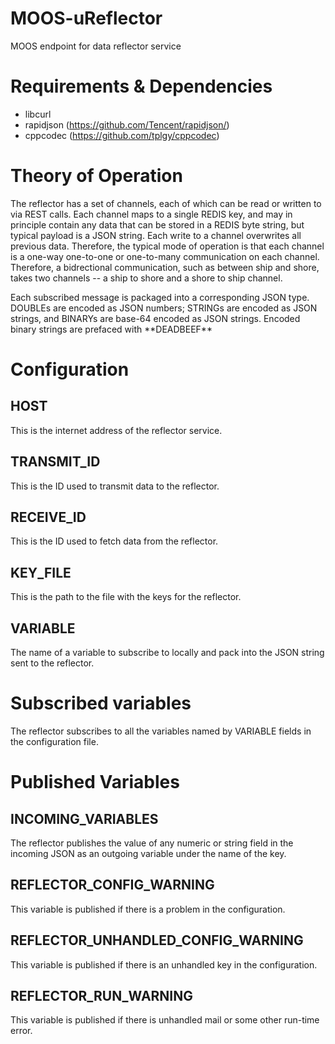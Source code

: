 # MOOS-uReflector
MOOS endpoint for data reflector service

# Requirements & Dependencies
* libcurl
* rapidjson (https://github.com/Tencent/rapidjson/)
* cppcodec (https://github.com/tplgy/cppcodec)

# Theory of Operation
The reflector has a set of channels, each of which can be read or written to via REST calls. Each channel maps to a single REDIS key, and may in principle contain any data that can be stored in a REDIS byte string, but typical payload is a JSON string. Each write to a channel overwrites all previous data. Therefore, the typical mode of operation is that each channel is a one-way one-to-one or one-to-many communication on each channel. Therefore, a bidrectional communication, such as between ship and shore, takes two channels -- a ship to shore and a shore to ship channel.

Each subscribed message is packaged into a corresponding JSON type. DOUBLEs are encoded as JSON numbers; STRINGs are encoded as JSON strings, and BINARYs are base-64 encoded as JSON strings. Encoded binary strings are prefaced with \*\*DEADBEEF\*\*  

# Configuration

## HOST
This is the internet address of the reflector service.

## TRANSMIT_ID
This is the ID used to transmit data to the reflector.

## RECEIVE_ID
This is the ID used to fetch data from the reflector.

## KEY_FILE
This is the path to the file with the keys for the reflector.

## VARIABLE
The name of a variable to subscribe to locally and pack into the JSON string sent to the reflector.

# Subscribed variables
The reflector subscribes to all the variables named by VARIABLE fields in the configuration file.

# Published Variables

## INCOMING_VARIABLES
The reflector publishes the value of any numeric or string field in the incoming JSON as an outgoing variable under the name of the key.

## REFLECTOR_CONFIG_WARNING
This variable is published if there is a problem in the configuration.

## REFLECTOR_UNHANDLED_CONFIG_WARNING
This variable is published if there is an unhandled key in the configuration.

## REFLECTOR_RUN_WARNING
This variable is published if there is unhandled mail or some other run-time error. 
